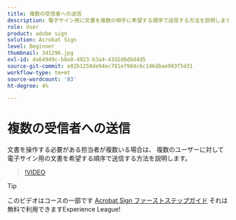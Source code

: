```yaml
---
title: 複数の受信者への送信
description: 電子サイン用に文書を複数の相手に希望する順序で送信する方法を説明します
role: User
product: adobe sign
solution: Acrobat Sign
level: Beginner
thumbnail: 341296.jpg
exl-id: da64949c-b8e0-4923-b3a4-43d2d6dbd4d5
source-git-commit: e02b1250de94ec781e7984c6c146dbae993f5d31
workflow-type: tm+mt
source-wordcount: '83'
ht-degree: 4%

---
```


# 複数の受信者への送信

文書を操作する必要がある担当者が複数いる場合は、 複数のユーザーに対して電子サイン用の文書を希望する順序で送信する方法を説明します。

>[!VIDEO](https://video.tv.adobe.com/v/341296?hidetitle=true)

>[!TIP]
>
>このビデオはコースの一部です [Acrobat Sign ファーストステップガイド](https://experienceleague.adobe.com/?recommended=Sign-U-1-2020.1) それは無料で利用できますExperience League!
